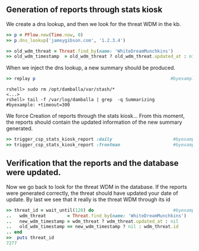 
<!--
Load the Harness engine (Ruby)

>> require_relative './harness.rb'                                                              # byexample: +pass +timeout=30
>> Harness::init_test(self, 'product' => 'csp','active_record_on' => true,'bg_noise' => true)   # byexample: +pass +timeout=30

>> require_relative "lib/csp/csp_stats_kiosk_helpers.rb"
>> require_relative "lib/csp/activerecord_classes.rb"

Grab anything involving frontman for debugging
>> add_custom_grep('/var/log/damballa', 'frontman' => 'frontman')

-->

<!--
We increase the summary interval to 300 to have more response time to see the summary
```shell
dshell> /config/global/summary_interval = 300
300 (Fixnum)
```
-->

##     Generation of reports through stats kiosk

We create a dns lookup, and then we look for the threat WDM in the kb.
```ruby
>> p = PFlow.new(Time.now, 0)
>> p.dns_lookup('jameygibson.com', '1.2.3.4')

```
```ruby
>> old_wdm_threat = Threat.find_by(name: 'WhiteDreamMunchkins')
>> old_wdm_timestamp  = old_wdm_threat ? old_wdm_threat.updated_at : nil

```

When we inject the dns lookup, a new summary should be produced.
```ruby
>> replay p                                                   #byexample: +timeout=10

```
```shell
rshell> sudo rm /opt/damballa/var/stash/*
<...>
rshell> tail -f /var/log/damballa | grep  -q Summarizing      #byexample: +timeout=300

```
We force Creation of reports through the stats kiosk...
From this moment, the reports should contain the updated information
of the new summary generated.
```ruby
>> trigger_csp_stats_kiosk_report :daily                       #byexample: +timeout=10
>> trigger_csp_stats_kiosk_report :frontman                    #byexample: +timeout=10

```
##     Verification that the reports and the database were updated.
Now we go back to look for the threat WDM in the database.
If the reports were generated correctly, the threat should have updated
your date of update.
By last we see that it really is the threat WDM through its id

```ruby
>> threat_id = wait_until(120) do                              #byexample: +timeout 120
..   wdm_threat        = Threat.find_by(name: 'WhiteDreamMunchkins')
..   new_wdm_timestamp = wdm_threat ? wdm_threat.updated_at : nil
..   old_wdm_timestamp == new_wdm_timestamp ? nil : wdm_threat.id
.. end
>>  puts threat_id
7277
```
